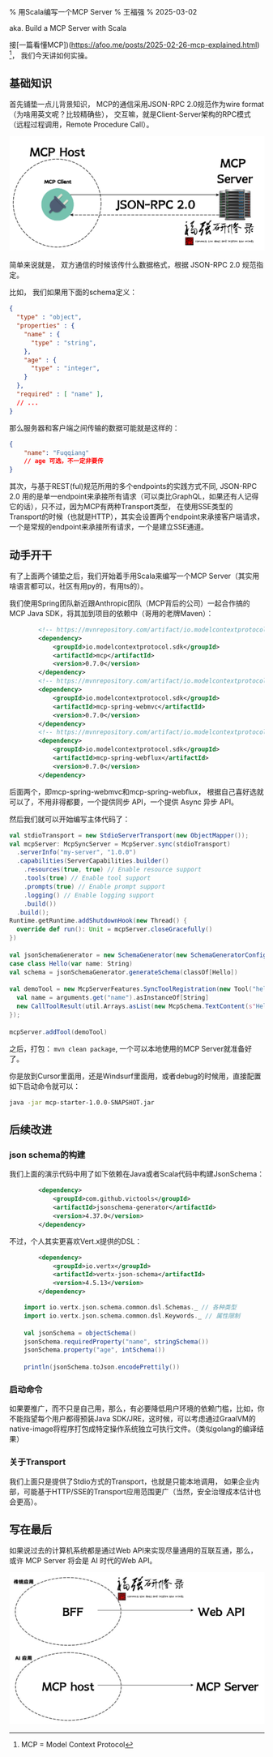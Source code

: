 % 用Scala编写一个MCP Server
% 王福强
% 2025-03-02

aka. Build a MCP Server with Scala

接[一篇看懂MCP])(https://afoo.me/posts/2025-02-26-mcp-explained.html) [^mcp]， 我们今天讲如何实操。

[^mcp]: MCP = Model Context Protocol

## 基础知识

首先铺垫一点儿背景知识， MCP的通信采用JSON-RPC 2.0规范作为wire format（为啥用英文呢？比较精确些）， 交互嘛，就是Client-Server架构的RPC模式（远程过程调用，Remote Procedure Call）。

![](./images/MCP-cs.png)

简单来说就是， 双方通信的时候该传什么数据格式，根据 JSON-RPC 2.0 规范指定。

比如， 我们如果用下面的schema定义： 

```json
{
  "type" : "object",
  "properties" : {
    "name" : {
      "type" : "string",
    },
    "age" : {
      "type" : "integer",
    }
  },
  "required" : [ "name" ],
  // ...
}
```

那么服务器和客户端之间传输的数据可能就是这样的：

```json
{
    "name": "Fuqqiang"
    // age 可选，不一定非要传
}
```

其次，与基于REST(ful)规范所用的多个endpoints的实践方式不同, JSON-RPC 2.0 用的是单一endpoint来承接所有请求（可以类比GraphQL，如果还有人记得它的话），只不过，因为MCP有两种Transport类型， 在使用SSE类型的Transport的时候（也就是HTTP），其实会设置两个endpoint来承接客户端请求，一个是常规的endpoint来承接所有请求，一个是建立SSE通道。


## 动手开干

有了上面两个铺垫之后，我们开始着手用Scala来编写一个MCP Server（其实用啥语言都可以，社区有用py的，有用ts的）。

我们使用Spring团队新近跟Anthropic团队（MCP背后的公司）一起合作搞的MCP Java SDK，将其加到项目的依赖中（哥用的老牌Maven）：

```xml
		<!-- https://mvnrepository.com/artifact/io.modelcontextprotocol.sdk/mcp -->
		<dependency>
			<groupId>io.modelcontextprotocol.sdk</groupId>
			<artifactId>mcp</artifactId>
			<version>0.7.0</version>
		</dependency>
		<!-- https://mvnrepository.com/artifact/io.modelcontextprotocol.sdk/mcp-spring-webmvc -->
		<dependency>
			<groupId>io.modelcontextprotocol.sdk</groupId>
			<artifactId>mcp-spring-webmvc</artifactId>
			<version>0.7.0</version>
		</dependency>
		<!-- https://mvnrepository.com/artifact/io.modelcontextprotocol.sdk/mcp-spring-webflux -->
		<dependency>
			<groupId>io.modelcontextprotocol.sdk</groupId>
			<artifactId>mcp-spring-webflux</artifactId>
			<version>0.7.0</version>
		</dependency>
```

后面两个，即mcp-spring-webmvc和mcp-spring-webflux， 根据自己喜好选就可以了，不用非得都要，一个提供同步 API，一个提供 Async 异步 API。

然后我们就可以开始编写主体代码了：

```scala
val stdioTransport = new StdioServerTransport(new ObjectMapper());
val mcpServer: McpSyncServer = McpServer.sync(stdioTransport)
  .serverInfo("my-server", "1.0.0")
  .capabilities(ServerCapabilities.builder()
    .resources(true, true) // Enable resource support
    .tools(true) // Enable tool support
    .prompts(true) // Enable prompt support
    .logging() // Enable logging support
    .build())
  .build();
Runtime.getRuntime.addShutdownHook(new Thread() {
  override def run(): Unit = mcpServer.closeGracefully()
})

val jsonSchemaGenerator = new SchemaGenerator(new SchemaGeneratorConfigBuilder(SchemaVersion.DRAFT_2020_12, OptionPreset.PLAIN_JSON).build())
case class Hello(var name: String)
val schema = jsonSchemaGenerator.generateSchema(classOf[Hello])

val demoTool = new McpServerFeatures.SyncToolRegistration(new Tool("hello", "say hello world", schema.toPrettyString), arguments => {
  val name = arguments.get("name").asInstanceOf[String]
  new CallToolResult(util.Arrays.asList(new McpSchema.TextContent(s"Hello ${name}さん")), false);
});

mcpServer.addTool(demoTool)
```

之后，打包： `mvn clean package`, 一个可以本地使用的MCP Server就准备好了。

你是放到Cursor里面用，还是Windsurf里面用，或者debug的时候用，直接配置如下启动命令就可以：

```bash
java -jar mcp-starter-1.0.0-SNAPSHOT.jar
```

## 后续改进

### json schema的构建

我们上面的演示代码中用了如下依赖在Java或者Scala代码中构建JsonSchema：

```xml
		<dependency>
			<groupId>com.github.victools</groupId>
			<artifactId>jsonschema-generator</artifactId>
			<version>4.37.0</version>
		</dependency>
```

不过，个人其实更喜欢Vert.x提供的DSL：

```xml
		<dependency>
			<groupId>io.vertx</groupId>
			<artifactId>vertx-json-schema</artifactId>
			<version>4.5.13</version>
		</dependency>
```

```scala
    import io.vertx.json.schema.common.dsl.Schemas._ // 各种类型
    import io.vertx.json.schema.common.dsl.Keywords._ // 属性限制

    val jsonSchema = objectSchema()
    jsonSchema.requiredProperty("name", stringSchema())
    jsonSchema.property("age", intSchema())

    println(jsonSchema.toJson.encodePrettily())
```

### 启动命令

如果要推广，而不只是自己用，那么，有必要降低用户环境的依赖门槛，比如，你不能指望每个用户都得预装Java SDK/JRE，这时候，可以考虑通过GraalVM的native-image将程序打包成特定操作系统独立可执行文件。（类似golang的编译结果）

### 关于Transport

我们上面只是提供了Stdio方式的Transport，也就是只能本地调用， 如果企业内部，可能基于HTTP/SSE的Transport应用范围更广（当然，安全治理成本估计也会更高）。


## 写在最后

如果说过去的计算机系统都是通过Web API来实现尽量通用的互联互通，那么，或许 MCP Server 将会是 AI 时代的Web API。

![](./images/mcp-vs-webapi.jpg)

